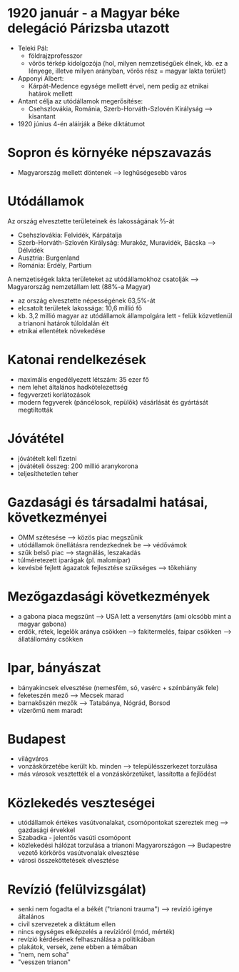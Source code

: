 # 1920 január - a Magyar béke delegáció Párizsba utazott

- Teleki Pál:
	- földrajzprofesszor
	- vörös térkép kidolgozója (hol, milyen nemzetiségűek élnek, kb. ez a lényege, illetve milyen arányban, vörös rész = magyar lakta terület)
- Apponyi Albert:
	- Kárpát-Medence egysége mellett érvel, nem pedig az etnikai határok mellett
- Antant célja az utódállamok megerősítése:
	- Csehszlovákia, Románia, Szerb-Horváth-Szlovén Királyság —> kisantant
- 1920 június 4-én aláírják a Béke diktátumot
# Sopron és környéke népszavazás

- Magyarország mellett döntenek —> leghűségesebb város
# Utódállamok

Az ország elvesztette területeinek és lakosságának ⅔-át

- Csehszlovákia: Felvidék, Kárpátalja
- Szerb-Horváth-Szlovén Királyság: Muraköz, Muravidék, Bácska —> Délvidék
- Ausztria: Burgenland
- Románia: Erdély, Partium

A  nemzetiségek lakta területeket az utódállamokhoz csatolják —> Magyarország nemzetállam lett (88%-a Magyar)

- az ország elvesztette népességének 63,5%-át
- elcsatolt területek lakossága: 10,6 millió fő
- kb. 3,2 millió magyar az utódállamok állampolgára lett - felük közvetlenül a trianoni határok túloldalán élt
- etnikai ellentétek növekedése

# Katonai rendelkezések

- maximális engedélyezett létszám: 35 ezer fő
- nem lehet általános hadkötelezettség
- fegyverzeti korlátozások
- modern fegyverek (páncélosok, repülők) vásárlását és gyártását megtiltották

# Jóvátétel

- jóvátételt kell fizetni
- jóvátételi összeg: 200 millió aranykorona
- teljesíthetetlen teher

# Gazdasági és társadalmi hatásai, következményei

- OMM szétesése —> közös piac megszűnik
- utódállamok önellátásra rendezkednek be —> védővámok
- szűk belső piac —> stagnálás, leszakadás
- túlméretezett iparágak (pl. malomipar)
- kevésbé fejlett ágazatok fejlesztése szükséges —> tőkehiány

# Mezőgazdasági következmények

- a gabona piaca megszűnt —> USA lett a versenytárs (ami olcsóbb mint a magyar gabona)
- erdők, rétek, legelők aránya csökken
	—> fakitermelés, faipar csökken
	—> állatállomány csökken

# Ipar, bányászat

- bányakincsek elvesztése (nemesfém, só, vasérc + szénbányák fele)
- feketeszén mező —> Mecsek marad
- barnakőszén mezők —> Tatabánya, Nógrád, Borsod
- vízerőmű nem maradt

# Budapest

- világváros
- vonzáskörzetébe került kb. minden —> településszerkezet torzulása
- más városok vesztették el a vonzáskörzetüket, lassította a fejlődést

# Közlekedés veszteségei

- utódállamok értékes vasútvonalakat, csomópontokat szereztek meg —> gazdasági érvekkel
- Szabadka - jelentős vasúti csomópont
- közlekedési hálózat torzulása a trianoni Magyarországon —> Budapestre vezető körkörös vasútvonalak elvesztése
- városi összeköttetések elvesztése

# Revízió (felülvizsgálat)

- senki nem fogadta el a békét ("trianoni trauma") —> revízió igénye általános
- civil szervezetek a diktátum ellen
- nincs egységes elképzelés a revízióról (mód, mérték)
- revízió kérdésének felhasználása a politikában
- plakátok, versek, zene ebben a témában
- "nem, nem soha"
- "vesszen trianon"
